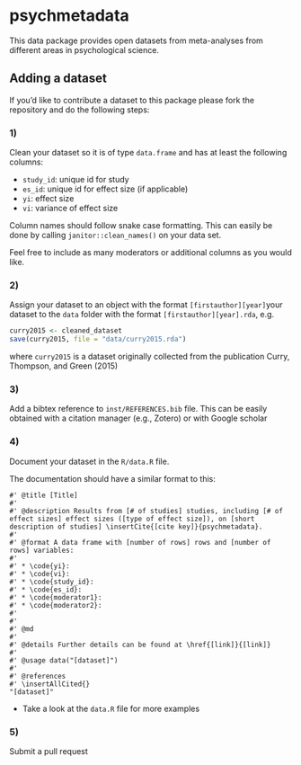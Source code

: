 
<!-- README.md is generated from README.Rmd. Please edit that file -->

# psychmetadata

<!-- badges: start -->
<!-- badges: end -->

This data package provides open datasets from meta-analyses from
different areas in psychological science.

## Adding a dataset

If you’d like to contribute a dataset to this package please fork the
repository and do the following steps:

### 1)

Clean your dataset so it is of type `data.frame` and has at least the
following columns:

-   `study_id`: unique id for study
-   `es_id`: unique id for effect size (if applicable)
-   `yi`: effect size
-   `vi`: variance of effect size

Column names should follow snake case formatting. This can easily be
done by calling `janitor::clean_names()` on your data set.

Feel free to include as many moderators or additional columns as you
would like.

### 2)

Assign your dataset to an object with the format
`[firstauthor][year]`your dataset to the `data` folder with the format
`[firstauthor][year].rda`, e.g.

``` r
curry2015 <- cleaned_dataset
save(curry2015, file = "data/curry2015.rda")
```

where `curry2015` is a dataset originally collected from the publication
Curry, Thompson, and Green (2015)

### 3)

Add a bibtex reference to `inst/REFERENCES.bib` file. This can be easily
obtained with a citation manager (e.g., Zotero) or with Google scholar

### 4)

Document your dataset in the `R/data.R` file.

The documentation should have a similar format to this:

    #' @title [Title]
    #'
    #' @description Results from [# of studies] studies, including [# of effect sizes] effect sizes ([type of effect size]), on [short description of studies] \insertCite{[cite key]}{psychmetadata}.
    #'
    #' @format A data frame with [number of rows] rows and [number of rows] variables:
    #'
    #' * \code{yi}: 
    #' * \code{vi}:
    #' * \code{study_id}:
    #' * \code{es_id}:
    #' * \code{moderator1}:
    #' * \code{moderator2}:
    #'
    #'
    #' @md
    #'
    #' @details Further details can be found at \href{[link]}{[link]}
    #'
    #' @usage data("[dataset]")
    #'
    #' @references
    #' \insertAllCited{}
    "[dataset]"

-   Take a look at the `data.R` file for more examples

### 5)

Submit a pull request
